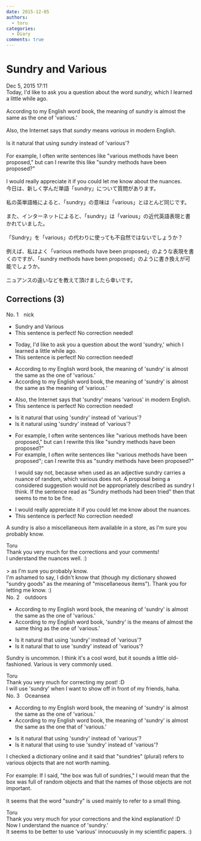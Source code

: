 ```yaml
---
date: 2015-12-05
authors:
  - toru
categories:
  - Diary
comments: true
---
```


# Sundry and Various
<div class="date">Dec 5, 2015 17:11</div>
<div id="post"><div id="body_show_ori">
Today, I'd like to ask you a question about the word <em>sundry,</em> which I learned a little while ago.<br/><br/>According to my English word book, the meaning of <em>sundry</em> is almost the same as the one of  'various.'<br/><br/>Also, the Internet says that <em>sundry</em> means <em>various</em> in modern English.<br/><br/>Is it natural that using <em>sundry</em> instead of 'various'?<br/><br/>For example, I often write sentences like "various methods have been proposed," but can I rewrite this like "sundry methods have been proposed?"<br/><br/>I would really appreciate it if you could let me know about the nuances.
</div></div>

<!-- more -->

<div id="post_ja"><div id="body_show_mo">
今日は、新しく学んだ単語「sundry」について質問があります。<br/><br/>私の英単語帳によると、「sundry」の意味は「various」とほとんど同じです。<br/><br/>また、インターネットによると、「sundry」は「various」の近代英語表現と書かれていました。<br/><br/>「Sundry」を「various」の代わりに使っても不自然ではないでしょうか？<br/><br/>例えば、私はよく「various methods have been proposed」のような表現を書くのですが、「sundry methods have been proposed」のように書き換えが可能でしょうか。<br/><br/>ニュアンスの違いなどを教えて頂けましたら幸いです。
</div></div>

## Corrections (3)
<div id="block"><div class="first_name"> No. 1　<span class="just_name">nick</span></div><div id="block2">
<ul class="correction_field">
<li class="incorrect">Sundry and Various</li>
<li class="corrected perfect">This sentence is perfect! No correction needed!</li>
</ul>
<ul class="correction_field">
<li class="incorrect">Today, I'd like to ask you a question about the word 'sundry,' which I learned a little while ago.</li>
<li class="corrected perfect">This sentence is perfect! No correction needed!</li>
</ul>
<ul class="correction_field">
<li class="incorrect">According to my English word book, the meaning of 'sundry' is almost the same as the one of  'various.'</li>
<li class="corrected correct">
According to my English word book, the meaning of 'sundry' is almost the same as the meaning of 'various.'
</li>
</ul>
<ul class="correction_field">
<li class="incorrect">Also, the Internet says that 'sundry' means 'various' in modern English.</li>
<li class="corrected perfect">This sentence is perfect! No correction needed!</li>
</ul>
<ul class="correction_field">
<li class="incorrect">Is it natural that using 'sundry' instead of 'various'?</li>
<li class="corrected correct">
Is it natural using 'sundry' instead of 'various'?
</li>
</ul>
<ul class="correction_field">
<li class="incorrect">For example, I often write sentences like "various methods have been proposed," but can I rewrite this like "sundry methods have been proposed?"</li>
<li class="corrected correct">
For example, I often write sentences like "various methods have been proposed"; can I rewrite this as "sundry methods have been proposed?"
<p class="correction_comment">I would say not, because when used as an adjective sundry carries a nuance of random, which various does not. A proposal being a considered suggestion would not be appropriately described as sundry I think. If the sentence read as "Sundry methods had been tried" then that seems to me to be fine.</p>
</li>
</ul>
<ul class="correction_field">
<li class="incorrect">I would really appreciate it if you could let me know about the nuances.</li>
<li class="corrected perfect">This sentence is perfect! No correction needed!</li>
</ul>
<p class="comment_small">
 A sundry is also a miscellaneous item available in a store, as I'm sure you probably know.
</p>

</div><div class="name"><span class="just_name">Toru</span><br>
Thank you very much for the corrections and your comments!<br/>I understand the nuances well. :)<br/><br/>&gt; as I'm sure you probably know.<br/>I'm ashamed to say, I didn't know that (though my dictionary showed "sundry goods" as the meaning of "miscellaneous items"). Thank you for letting me know. :)
</div>
</div>
<div id="block"><div class="first_name"> No. 2　<span class="just_name">outdoors</span></div><div id="block2">
<ul class="correction_field">
<li class="incorrect">According to my English word book, the meaning of 'sundry' is almost the same as the one of  'various.'</li>
<li class="corrected correct">
According to my English word book, 'sundry' <span class="sline">is</span> <span class="sline">the</span> mean<span class="f_blue">s</span> <span class="sline">of</span> almost the same <span class="f_blue">thing</span> as <span class="sline">the</span> <span class="sline">one of</span> 'various.'
</li>
</ul>
<ul class="correction_field">
<li class="incorrect">Is it natural that using 'sundry' instead of 'various'?</li>
<li class="corrected correct">
Is it natural <span class="sline">that</span> <span class="f_blue">to</span> us<span class="f_blue">e</span> 'sundry' instead of 'various'?
</li>
</ul>
<p class="comment_small">
 Sundry is uncommon. I think it's a cool word, but it sounds a little old-fashioned. Various is very commonly used.
</p>

</div><div class="name"><span class="just_name">Toru</span><br>
Thank you very much for correcting my post! :D<br/>I will use 'sundry' when I want to show off in front of my friends, haha.
</div>
</div>
<div id="block"><div class="first_name"> No. 3　<span class="just_name">Oceansea</span></div><div id="block2">
<ul class="correction_field">
<li class="incorrect">According to my English word book, the meaning of 'sundry' is almost the same as the one of  'various.'</li>
<li class="corrected correct">
According to my English word book, the meaning of 'sundry' is almost the same as <span class="sline"><span class="f_gray">the one</span></span> <span class="f_blue">that</span> of 'various.'
</li>
</ul>
<ul class="correction_field">
<li class="incorrect">Is it natural that using 'sundry' instead of 'various'?</li>
<li class="corrected correct">
Is it natural <span class="f_gray"><span class="sline">that using</span></span> <span class="f_blue">to use </span>'sundry' instead of 'various'?
</li>
</ul>
<p class="comment_small">
 I checked a dictionary online and it said that "sundries" (plural) refers to various objects that are not worth naming.
 <br/>
 <br/>
 For example: If I said, "the box was full of sundries," I would mean that the box was full of random objects and that the names of those objects are not important.
 <br/>
 <br/>
 It seems that the word "sundry" is used mainly to refer to a small thing.
</p>

</div><div class="name"><span class="just_name">Toru</span><br>
Thank you very much for your corrections and the kind explanation! :D<br/>Now I understand the nuance of 'sundry.'<br/>It seems to be better to use 'various' innocuously in my scientific papers. :)
</div>
</div>

